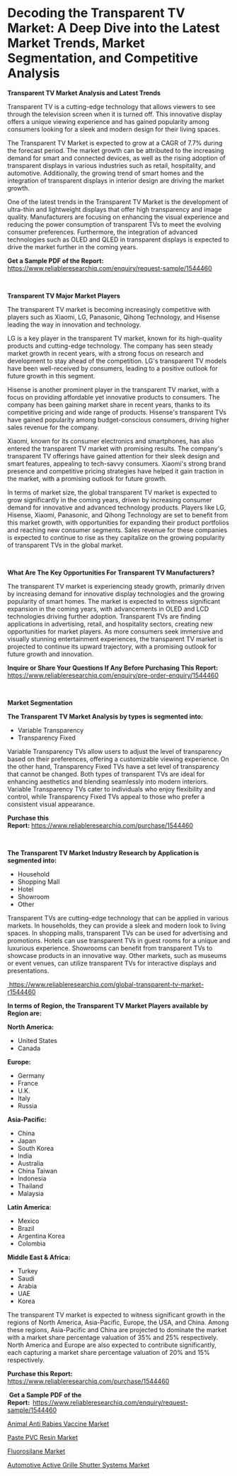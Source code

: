 <p><h1>Decoding the Transparent TV Market: A Deep Dive into the Latest Market Trends, Market Segmentation, and Competitive Analysis</h1></p><p><strong>Transparent TV Market Analysis and Latest Trends</strong></p>
<p><p>Transparent TV is a cutting-edge technology that allows viewers to see through the television screen when it is turned off. This innovative display offers a unique viewing experience and has gained popularity among consumers looking for a sleek and modern design for their living spaces.</p><p>The Transparent TV Market is expected to grow at a CAGR of 7.7% during the forecast period. The market growth can be attributed to the increasing demand for smart and connected devices, as well as the rising adoption of transparent displays in various industries such as retail, hospitality, and automotive. Additionally, the growing trend of smart homes and the integration of transparent displays in interior design are driving the market growth.</p><p>One of the latest trends in the Transparent TV Market is the development of ultra-thin and lightweight displays that offer high transparency and image quality. Manufacturers are focusing on enhancing the visual experience and reducing the power consumption of transparent TVs to meet the evolving consumer preferences. Furthermore, the integration of advanced technologies such as OLED and QLED in transparent displays is expected to drive the market further in the coming years.</p></p>
<p><strong>Get a Sample PDF of the Report:&nbsp;</strong> <a href="https://www.reliableresearchiq.com/enquiry/request-sample/1544460">https://www.reliableresearchiq.com/enquiry/request-sample/1544460</a></p>
<p>&nbsp;</p>
<p><strong>Transparent TV Major Market Players</strong></p>
<p><p>The transparent TV market is becoming increasingly competitive with players such as Xiaomi, LG, Panasonic, Qihong Technology, and Hisense leading the way in innovation and technology. </p><p>LG is a key player in the transparent TV market, known for its high-quality products and cutting-edge technology. The company has seen steady market growth in recent years, with a strong focus on research and development to stay ahead of the competition. LG's transparent TV models have been well-received by consumers, leading to a positive outlook for future growth in this segment.</p><p>Hisense is another prominent player in the transparent TV market, with a focus on providing affordable yet innovative products to consumers. The company has been gaining market share in recent years, thanks to its competitive pricing and wide range of products. Hisense's transparent TVs have gained popularity among budget-conscious consumers, driving higher sales revenue for the company.</p><p>Xiaomi, known for its consumer electronics and smartphones, has also entered the transparent TV market with promising results. The company's transparent TV offerings have gained attention for their sleek design and smart features, appealing to tech-savvy consumers. Xiaomi's strong brand presence and competitive pricing strategies have helped it gain traction in the market, with a promising outlook for future growth.</p><p>In terms of market size, the global transparent TV market is expected to grow significantly in the coming years, driven by increasing consumer demand for innovative and advanced technology products. Players like LG, Hisense, Xiaomi, Panasonic, and Qihong Technology are set to benefit from this market growth, with opportunities for expanding their product portfolios and reaching new consumer segments. Sales revenue for these companies is expected to continue to rise as they capitalize on the growing popularity of transparent TVs in the global market.</p></p>
<p>&nbsp;</p>
<p><strong>What Are The Key Opportunities For Transparent TV Manufacturers?</strong></p>
<p><p>The transparent TV market is experiencing steady growth, primarily driven by increasing demand for innovative display technologies and the growing popularity of smart homes. The market is expected to witness significant expansion in the coming years, with advancements in OLED and LCD technologies driving further adoption. Transparent TVs are finding applications in advertising, retail, and hospitality sectors, creating new opportunities for market players. As more consumers seek immersive and visually stunning entertainment experiences, the transparent TV market is projected to continue its upward trajectory, with a promising outlook for future growth and innovation.</p></p>
<p><strong>Inquire or Share Your Questions If Any Before Purchasing This Report:</strong> <a href="https://www.reliableresearchiq.com/enquiry/pre-order-enquiry/1544460">https://www.reliableresearchiq.com/enquiry/pre-order-enquiry/1544460</a></p>
<p>&nbsp;</p>
<p><strong>Market Segmentation</strong></p>
<p><strong>The Transparent TV Market Analysis by types is segmented into:</strong></p>
<p><ul><li>Variable Transparency</li><li>Transparency Fixed</li></ul></p>
<p><p>Variable Transparency TVs allow users to adjust the level of transparency based on their preferences, offering a customizable viewing experience. On the other hand, Transparency Fixed TVs have a set level of transparency that cannot be changed. Both types of transparent TVs are ideal for enhancing aesthetics and blending seamlessly into modern interiors. Variable Transparency TVs cater to individuals who enjoy flexibility and control, while Transparency Fixed TVs appeal to those who prefer a consistent visual appearance.</p></p>
<p><strong>Purchase this Report:&nbsp;</strong><a href="https://www.reliableresearchiq.com/purchase/1544460">https://www.reliableresearchiq.com/purchase/1544460</a></p>
<p>&nbsp;</p>
<p><strong>The Transparent TV Market Industry Research by Application is segmented into:</strong></p>
<p><ul><li>Household</li><li>Shopping Mall</li><li>Hotel</li><li>Showroom</li><li>Other</li></ul></p>
<p><p>Transparent TVs are cutting-edge technology that can be applied in various markets. In households, they can provide a sleek and modern look to living spaces. In shopping malls, transparent TVs can be used for advertising and promotions. Hotels can use transparent TVs in guest rooms for a unique and luxurious experience. Showrooms can benefit from transparent TVs to showcase products in an innovative way. Other markets, such as museums or event venues, can utilize transparent TVs for interactive displays and presentations.</p></p>
<p><a href="https://www.reliableresearchiq.com/global-transparent-tv-market-r1544460">&nbsp;https://www.reliableresearchiq.com/global-transparent-tv-market-r1544460</a></p>
<p><strong>In terms of Region, the Transparent TV Market Players available by Region are:</strong></p>
<p>
    <p> <strong> North America: </strong>
        <ul>
            <li>United States</li>
            <li>Canada</li>
        </ul>
        </p> 
    <p> <strong> Europe: </strong>
        <ul>
            <li>Germany</li>
            <li>France</li>
            <li>U.K.</li>
            <li>Italy</li>
            <li>Russia</li>
        </ul>
        </p> 
    <p> <strong> Asia-Pacific: </strong>
        <ul>
            <li>China</li>
            <li>Japan</li>
            <li>South Korea</li>
            <li>India</li>
            <li>Australia</li>
            <li>China Taiwan</li>
            <li>Indonesia</li>
            <li>Thailand</li>
            <li>Malaysia</li>
        </ul>
        </p> 
    <p> <strong> Latin America: </strong>
        <ul>
            <li>Mexico</li>
            <li>Brazil</li>
            <li>Argentina Korea</li>
            <li>Colombia</li>
        </ul>
        </p> 
    <p> <strong> Middle East & Africa: </strong>
        <ul>
            <li>Turkey</li>
            <li>Saudi</li>
            <li>Arabia</li>
            <li>UAE</li>
            <li>Korea</li>
        </ul>
    </p>
    </p>
<p><p>The transparent TV market is expected to witness significant growth in the regions of North America, Asia-Pacific, Europe, the USA, and China. Among these regions, Asia-Pacific and China are projected to dominate the market with a market share percentage valuation of 35% and 25% respectively. North America and Europe are also expected to contribute significantly, each capturing a market share percentage valuation of 20% and 15% respectively.</p></p>
<p><strong>Purchase this Report: </strong><a href="https://www.reliableresearchiq.com/purchase/1544460">https://www.reliableresearchiq.com/purchase/1544460</a></p>
<p>&nbsp;<strong>Get a Sample PDF of the Report:&nbsp;&nbsp;</strong><a href="https://www.reliableresearchiq.com/enquiry/request-sample/1544460">https://www.reliableresearchiq.com/enquiry/request-sample/1544460</a></p>
<p><strong></strong></p>
<p><p><a href="https://github.com/HettieStehr/Market-Research-Report-List-1/blob/main/animal-anti-rabies-vaccine-market.md">Animal Anti Rabies Vaccine Market</a></p><p><a href="https://medium.com/@maryroseguilty/paste-pvc-resin-market-a-global-and-regional-analysis-2024-2031-41717e476d6f">Paste PVC Resin Market</a></p><p><a href="https://medium.com/@fosterfahey1016/global-fluorosilane-market-size-is-expected-to-reach-at-a-cagr-of-9-6-3713f704b3de">Fluorosilane Market</a></p><p><a href="https://github.com/lavernaCole75/Market-Research-Report-List-1/blob/main/automotive-active-grille-shutter-systems-market.md">Automotive Active Grille Shutter Systems Market</a></p></p>